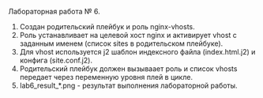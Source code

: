 Лабораторная работа № 6.

1. Создан родительский плейбук и роль nginx-vhosts.
2. Роль устанавливает на целевой хост nginx и активирует vhost c заданным именем (список sites в родительском плейбуке).
3. Для vhost используется j2 шаблон индексного файла (index.html.j2) и конфига (site.conf.j2).
4. Родительский плейбук должен вызываает роль и список vhosts передает через переменную уровня плей в цикле.
5. lab6_result_*.png - результат выполнения лабораторной работы.
